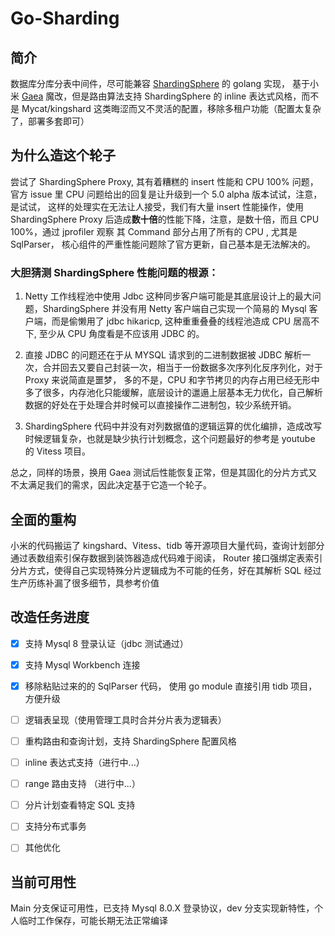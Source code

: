 # Go-Sharding


## 简介
数据库分库分表中间件，尽可能兼容 [ShardingSphere](https://github.com/apache/shardingsphere) 的 golang 实现，
基于小米 [Gaea](https://github.com/XiaoMi/Gaea) 魔改，但是路由算法支持 ShardingSphere 的 inline 表达式风格，而不是 Mycat/kingshard 这类晦涩而又不灵活的配置，移除多租户功能（配置太复杂了，部署多套即可）

## 为什么造这个轮子

尝试了 ShardingSphere Proxy, 其有着糟糕的 insert 性能和 CPU 100% 问题，官方 issue 里 CPU 问题给出的回复是让升级到一个 5.0 alpha 版本试试，注意，是试试，
这样的处理实在无法让人接受，我们有大量 insert 性能操作，使用 ShardingSphere Proxy 后造成**数十倍**的性能下降，注意，是数十倍，而且 CPU 100%，通过 jprofiler 观察
其 Command 部分占用了所有的 CPU , 尤其是 SqlParser， 核心组件的严重性能问题除了官方更新，自己基本是无法解决的。

### 大胆猜测 ShardingSphere 性能问题的根源：

1. Netty 工作线程池中使用 Jdbc 这种同步客户端可能是其底层设计上的最大问题，ShardingSphere 并没有用 Netty 客户端自己实现一个简易的 Mysql 客户端，而是偷懒用了 jdbc hikaricp,
   这种重重叠叠的线程池造成 CPU 居高不下, 至少从 CPU 角度看是不应该用 JDBC 的。

2. 直接 JDBC 的问题还在于从 MYSQL 请求到的二进制数据被 JDBC 解析一次，合并回去又要自己封装一次，相当于一份数据多次序列化反序列化，对于 Proxy 来说简直是噩梦，
   多的不是，CPU 和字节拷贝的内存占用已经无形中多了很多，内存池化只能缓解，底层设计的邋遢上层基本无力优化，自己解析数据的好处在于处理合并时候可以直接操作二进制包，较少系统开销。

3.  ShardingSphere 代码中并没有对列数据值的逻辑运算的优化编排，造成改写时候逻辑复杂，也就是缺少执行计划概念，这个问题最好的参考是 youtube 的 Vitess 项目。


总之，同样的场景，换用 Gaea 测试后性能恢复正常，但是其固化的分片方式又不太满足我们的需求，因此决定基于它造一个轮子。

## 全面的重构

小米的代码搬运了 kingshard、Vitess、tidb 等开源项目大量代码，查询计划部分通过表数组索引保存数据到装饰器造成代码难于阅读，
Router 接口强绑定表索引分片方式，使得自己实现特殊分片逻辑成为不可能的任务，好在其解析 SQL 经过生产历练补漏了很多细节，具参考价值

## 改造任务进度

- [x] 支持 Mysql 8 登录认证（jdbc 测试通过）
- [x] 支持 Mysql Workbench 连接
- [x] 移除粘贴过来的的 SqlParser 代码， 使用 go module 直接引用 tidb 项目，方便升级
- [ ] 逻辑表呈现（使用管理工具时合并分片表为逻辑表）
- [ ] 重构路由和查询计划，支持 ShardingSphere 配置风格
- [ ] inline 表达式支持（进行中...）
- [ ] range 路由支持 （进行中...）
- [ ] 分片计划查看特定 SQL 支持
- [ ] 支持分布式事务
- [ ] 其他优化


## 当前可用性

Main 分支保证可用性，已支持 Mysql 8.0.X 登录协议，dev 分支实现新特性，个人临时工作保存，可能长期无法正常编译
